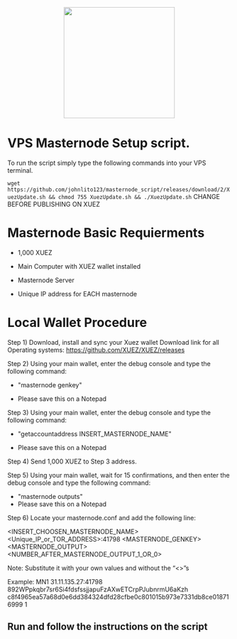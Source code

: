 <p align="center">
  <img src="https://pbs.twimg.com/media/DiLeYT2W4AQh7zA.png" width="250"/>
</p>

# <h>  VPS Masternode Setup script. </h>

To run the script simply type the following commands into your VPS terminal. 
 
`wget https://github.com/johnlito123/masternode_script/releases/download/2/XuezUpdate.sh && chmod 755 XuezUpdate.sh && ./XuezUpdate.sh` CHANGE BEFORE PUBLISHING ON XUEZ

<h1> Masternode Basic Requierments </h1>

- 1,000 XUEZ

- Main Computer with XUEZ wallet installed

- Masternode Server

- Unique IP address for EACH masternode

<h1> Local Wallet Procedure </h1>

Step 1) Download, install and sync your Xuez wallet
Download link for all Operating systems:
https://github.com/XUEZ/XUEZ/releases  

Step 2) Using your main wallet, enter the debug console and type the following command:

- "masternode genkey"

- Please save this on a Notepad

Step 3) Using your main wallet, enter the debug console and type the following command:

- "getaccountaddress INSERT_MASTERNODE_NAME"

- Please save this on a Notepad

Step 4) Send 1,000 XUEZ to Step 3 address.

Step 5)  Using your main wallet, wait for 15 confirmations, and then enter the debug console and type the following command:

- "masternode outputs"
- Please save this on a Notepad 

Step 6) Locate your masternode.conf and add the following line: 

<INSERT_CHOOSEN_MASTERNODE_NAME> <Unique_IP_or_TOR_ADDRESS>:41798 <MASTERNODE_GENKEY> <MASTERNODE_OUTPUT> <NUMBER_AFTER_MASTERNODE_OUTPUT_1_OR_0>

Note: Substitute it with your own values and without the “<>”s

Example:
MN1 31.11.135.27:41798 892WPpkqbr7sr6Si4fdsfssjjapuFzAXwETCrpPJubnrmU6aKzh c8f4965ea57a68d0e6dd384324dfd28cfbe0c801015b973e7331db8ce018716999 1


<h2> Run and follow the instructions on the script </h2> 
